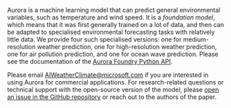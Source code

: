 Aurora is a machine learning model that can predict general environmental variables, such as temperature and wind speed.
It is a _foundation model_, which means that it was first generally trained on a lot of data,
and then can be adapted to specialised environmental forecasting tasks with relatively little data.
We provide four such specialised versions:
one for medium-resolution weather prediction,
one for high-resolution weather prediction,
one for air pollution prediction,
and one for ocean wave prediction.
Please see the documentation of the
[Aurora Foundry Python API](https://microsoft.github.io/aurora/foundry/intro.html).

Please email [AIWeatherClimate@microsoft.com](mailto:AIWeatherClimate@microsoft.com)
if you are interested in using Aurora for commercial applications.
For research-related questions or technical support with the open-source version of the model,
please [open an issue in the GitHub repository](https://github.com/microsoft/aurora/issues/new/choose)
or reach out to the authors of the paper.
